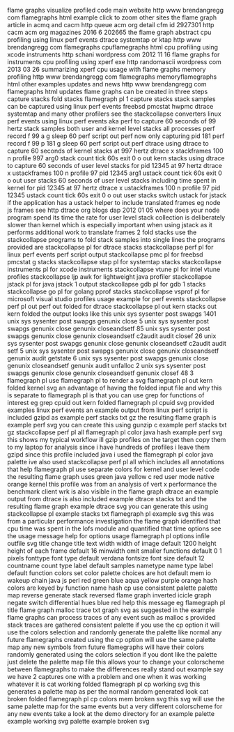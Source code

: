 flame graphs visualize profiled code main website http www brendangregg com flamegraphs html example click to zoom other sites the flame graph article in acmq and cacm http queue acm org detail cfm id 2927301 http cacm acm org magazines 2016 6 202665 the flame graph abstract cpu profiling using linux perf events dtrace systemtap or ktap http www brendangregg com flamegraphs cpuflamegraphs html cpu profiling using xcode instruments http schani wordpress com 2012 11 16 flame graphs for instruments cpu profiling using xperf exe http randomascii wordpress com 2013 03 26 summarizing xperf cpu usage with flame graphs memory profiling http www brendangregg com flamegraphs memoryflamegraphs html other examples updates and news http www brendangregg com flamegraphs html updates flame graphs can be created in three steps capture stacks fold stacks flamegraph pl 1 capture stacks stack samples can be captured using linux perf events freebsd pmcstat hwpmc dtrace systemtap and many other profilers see the stackcollapse converters linux perf events using linux perf events aka perf to capture 60 seconds of 99 hertz stack samples both user and kernel level stacks all processes perf record f 99 a g sleep 60 perf script out perf now only capturing pid 181 perf record f 99 p 181 g sleep 60 perf script out perf dtrace using dtrace to capture 60 seconds of kernel stacks at 997 hertz dtrace x stackframes 100 n profile 997 arg0 stack count tick 60s exit 0 o out kern stacks using dtrace to capture 60 seconds of user level stacks for pid 12345 at 97 hertz dtrace x ustackframes 100 n profile 97 pid 12345 arg1 ustack count tick 60s exit 0 o out user stacks 60 seconds of user level stacks including time spent in kernel for pid 12345 at 97 hertz dtrace x ustackframes 100 n profile 97 pid 12345 ustack count tick 60s exit 0 o out user stacks switch ustack for jstack if the application has a ustack helper to include translated frames eg node js frames see http dtrace org blogs dap 2012 01 05 where does your node program spend its time the rate for user level stack collection is deliberately slower than kernel which is especially important when using jstack as it performs additional work to translate frames 2 fold stacks use the stackcollapse programs to fold stack samples into single lines the programs provided are stackcollapse pl for dtrace stacks stackcollapse perf pl for linux perf events perf script output stackcollapse pmc pl for freebsd pmcstat g stacks stackcollapse stap pl for systemtap stacks stackcollapse instruments pl for xcode instruments stackcollapse vtune pl for intel vtune profiles stackcollapse ljp awk for lightweight java profiler stackcollapse jstack pl for java jstack 1 output stackcollapse gdb pl for gdb 1 stacks stackcollapse go pl for golang pprof stacks stackcollapse vsprof pl for microsoft visual studio profiles usage example for perf events stackcollapse perf pl out perf out folded for dtrace stackcollapse pl out kern stacks out kern folded the output looks like this unix sys sysenter post swapgs 1401 unix sys sysenter post swapgs genunix close 5 unix sys sysenter post swapgs genunix close genunix closeandsetf 85 unix sys sysenter post swapgs genunix close genunix closeandsetf c2audit audit closef 26 unix sys sysenter post swapgs genunix close genunix closeandsetf c2audit audit setf 5 unix sys sysenter post swapgs genunix close genunix closeandsetf genunix audit getstate 6 unix sys sysenter post swapgs genunix close genunix closeandsetf genunix audit unfalloc 2 unix sys sysenter post swapgs genunix close genunix closeandsetf genunix closef 48 3 flamegraph pl use flamegraph pl to render a svg flamegraph pl out kern folded kernel svg an advantage of having the folded input file and why this is separate to flamegraph pl is that you can use grep for functions of interest eg grep cpuid out kern folded flamegraph pl cpuid svg provided examples linux perf events an example output from linux perf script is included gzipd as example perf stacks txt gz the resulting flame graph is example perf svg you can create this using gunzip c example perf stacks txt gz stackcollapse perf pl all flamegraph pl color java hash example perf svg this shows my typical workflow ill gzip profiles on the target then copy them to my laptop for analysis since i have hundreds of profiles i leave them gzipd since this profile included java i used the flamegraph pl color java palette ive also used stackcollapse perf pl all which includes all annotations that help flamegraph pl use separate colors for kernel and user level code the resulting flame graph uses green java yellow c red user mode native orange kernel this profile was from an analysis of vert x performance the benchmark client wrk is also visible in the flame graph dtrace an example output from dtrace is also included example dtrace stacks txt and the resulting flame graph example dtrace svg you can generate this using stackcollapse pl example stacks txt flamegraph pl example svg this was from a particular performance investigation the flame graph identified that cpu time was spent in the lofs module and quantified that time options see the usage message help for options usage flamegraph pl options infile outfile svg title change title text width width of image default 1200 height height of each frame default 16 minwidth omit smaller functions default 0 1 pixels fonttype font type default verdana fontsize font size default 12 countname count type label default samples nametype name type label default function colors set color palette choices are hot default mem io wakeup chain java js perl red green blue aqua yellow purple orange hash colors are keyed by function name hash cp use consistent palette palette map reverse generate stack reversed flame graph inverted icicle graph negate switch differential hues blue red help this message eg flamegraph pl title flame graph malloc trace txt graph svg as suggested in the example flame graphs can process traces of any event such as malloc s provided stack traces are gathered consistent palette if you use the cp option it will use the colors selection and randomly generate the palette like normal any future flamegraphs created using the cp option will use the same palette map any new symbols from future flamegraphs will have their colors randomly generated using the colors selection if you dont like the palette just delete the palette map file this allows your to change your colorscheme between flamegraphs to make the differences really stand out example say we have 2 captures one with a problem and one when it was working whatever it is cat working folded flamegraph pl cp working svg this generates a palette map as per the normal random generated look cat broken folded flamegraph pl cp colors mem broken svg this svg will use the same palette map for the same events but a very different colorscheme for any new events take a look at the demo directory for an example palette example working svg palette example broken svg